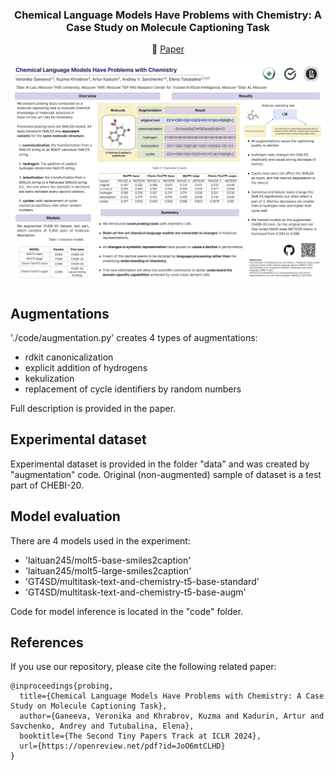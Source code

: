 <h3 align="center"> Chemical Language Models Have Problems with Chemistry: A Case Study on Molecule Captioning Task </h3>
<p align="center">
  📃 <a href="https://openreview.net/pdf?id=JoO6mtCLHD" target="_blank">Paper</a> <br>
</p>

![poster](images/poster_ICLR.png)

## Augmentations

'./code/augmentation.py' creates 4 types of augmentations: 
- rdkit canonicalization
- explicit addition of hydrogens
- kekulization
- replacement of cycle identifiers by random numbers

Full description is provided in the paper.

## Experimental dataset

Experimental dataset is provided in the folder "data" and was created by "augmentation" code. Original (non-augmented) sample of dataset is a test part of CHEBI-20.

## Model evaluation

There are 4 models used in the experiment:
  - 'laituan245/molt5-base-smiles2caption'
  - 'laituan245/molt5-large-smiles2caption'
  - 'GT4SD/multitask-text-and-chemistry-t5-base-standard'
  - 'GT4SD/multitask-text-and-chemistry-t5-base-augm'
  
Code for model inference is located in the "code" folder.


##  References 
If you use our repository, please cite the following related paper:

```
@inproceedings{probing,
  title={Chemical Language Models Have Problems with Chemistry: A Case Study on Molecule Captioning Task},
  author={Ganeeva, Veronika and Khrabrov, Kuzma and Kadurin, Artur and Savchenko, Andrey and Tutubalina, Elena},
  booktitle={The Second Tiny Papers Track at ICLR 2024},
  url={https://openreview.net/pdf?id=JoO6mtCLHD}
}
```
